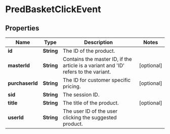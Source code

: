

# PredBasketClickEvent


## Properties

Name | Type | Description | Notes
------------ | ------------- | ------------- | -------------
**id** | **String** | The ID of the product. | 
**masterId** | **String** | Contains the master ID, if the article is a variant and &#39;ID&#39; refers to the variant. |  [optional]
**purchaserId** | **String** | The ID for customer specific pricing. |  [optional]
**sid** | **String** | The session ID. | 
**title** | **String** | The title of the product. |  [optional]
**userId** | **String** | The user ID of the user clicking the suggested product. | 



